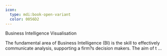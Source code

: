 ```yaml
---
icon:
  type: mdi:book-open-variant
  color: 0056D2
---
```

Business Intelligence Visualisation

The fundamental area of Business Intelligence (BI) is the skill to effectively communicate analysis, supporting a firm?s decision makers. The aim of t ... 
